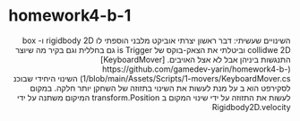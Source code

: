 # homework4-b-1
<div dir='rtl' lang='he'>
השינויים שעשיתי:
 דבר ראשון יצרתי אוביקט מלבני הוספתי לו rigidbody 2D ו- box collidwe 2D וביטלתי את הצאק-בוקס של is Trigger גם בחללית וגם בקיר מה שיוצר התנגשות ביניהן אבל לא אצל האויבים.
[KeyboardMover] (https://github.com/gamedev-yarin/homework4-b-1/blob/main/Assets/Scripts/1-movers/KeyboardMover.cs) השינוי היחידי שבוכנ לסקירפט הוא ב על מנת לעשות את השינוי בתזוזה של השחקן יותר חלקה.
במקום לעשות את התזוזה על ידי שינוי המקום ב transform.Position המיקום משתנה על ידי Rigidbody2D.velocity
</div>
